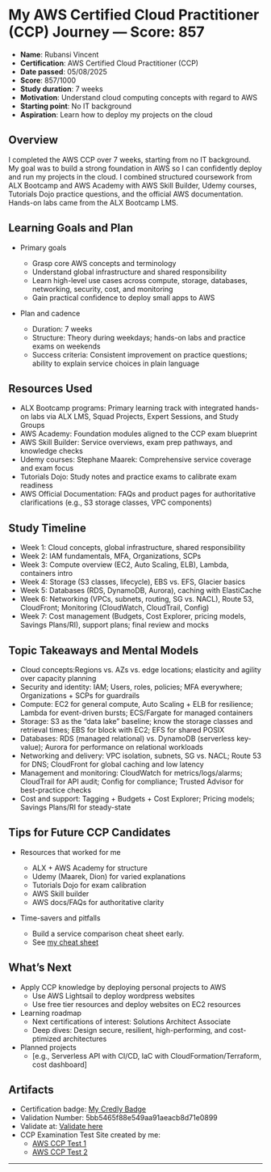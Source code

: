 # My AWS Certified Cloud Practitioner (CCP) Journey — Score: 857

- **Name**: Rubansi Vincent
- **Certification**: AWS Certified Cloud Practitioner (CCP)
- **Date passed**: 05/08/2025
- **Score**: 857/1000
- **Study duration**: 7 weeks
- **Motivation**: Understand cloud computing concepts with regard to AWS
- **Starting point**: No IT background
- **Aspiration**: Learn how to deploy my projects on the cloud


## Overview

I completed the AWS CCP over 7 weeks, starting from no IT background. My goal was to build a strong foundation in AWS so I can confidently deploy and run my projects in the cloud. I combined structured coursework from ALX Bootcamp and AWS Academy with AWS Skill Builder, Udemy courses, Tutorials Dojo practice questions, and the official AWS documentation. Hands-on labs came from the ALX Bootcamp LMS.

## Learning Goals and Plan

- Primary goals
    - Grasp core AWS concepts and terminology
    - Understand global infrastructure and shared responsibility
    - Learn high-level use cases across compute, storage, databases, networking, security, cost, and monitoring
    - Gain practical confidence to deploy small apps to AWS

- Plan and cadence
    - Duration: 7 weeks
    - Structure: Theory during weekdays; hands-on labs and practice exams on weekends
    - Success criteria: Consistent improvement on practice questions; ability to explain service choices in plain language


## Resources Used

- ALX Bootcamp programs: Primary learning track with integrated hands-on labs via ALX LMS, Squad Projects, Expert Sessions, and Study Groups
- AWS Academy: Foundation modules aligned to the CCP exam blueprint
- AWS Skill Builder: Service overviews, exam prep pathways, and knowledge checks
- Udemy courses: Stephane Maarek: Comprehensive service coverage and exam focus
- Tutorials Dojo: Study notes and practice exams to calibrate exam readiness
- AWS Official Documentation: FAQs and product pages for authoritative clarifications (e.g., S3 storage classes, VPC components)

## Study Timeline

- Week 1: Cloud concepts, global infrastructure, shared responsibility
- Week 2: IAM fundamentals, MFA, Organizations, SCPs
- Week 3: Compute overview (EC2, Auto Scaling, ELB), Lambda, containers intro
- Week 4: Storage (S3 classes, lifecycle), EBS vs. EFS, Glacier basics
- Week 5: Databases (RDS, DynamoDB, Aurora), caching with ElastiCache
- Week 6: Networking (VPCs, subnets, routing, SG vs. NACL), Route 53, CloudFront; Monitoring (CloudWatch, CloudTrail, Config)
- Week 7: Cost management (Budgets, Cost Explorer, pricing models, Savings Plans/RI), support plans; final review and mocks

## Topic Takeaways and Mental Models

- Cloud concepts:Regions vs. AZs vs. edge locations; elasticity and agility over capacity planning
- Security and identity: IAM; Users, roles, policies; MFA everywhere; Organizations + SCPs for guardrails
- Compute: EC2 for general compute, Auto Scaling + ELB for resilience; Lambda for event-driven bursts; ECS/Fargate for managed containers
- Storage: S3 as the “data lake” baseline; know the storage classes and retrieval times; EBS for block with EC2; EFS for shared POSIX
- Databases: RDS (managed relational) vs. DynamoDB (serverless key-value); Aurora for performance on relational workloads
- Networking and delivery: VPC isolation, subnets, SG vs. NACL; Route 53 for DNS; CloudFront for global caching and low latency
- Management and monitoring: CloudWatch for metrics/logs/alarms; CloudTrail for API audit; Config for compliance; Trusted Advisor for best-practice checks
- Cost and support: Tagging + Budgets + Cost Explorer; Pricing models; Savings Plans/RI for steady-state

## Tips for Future CCP Candidates

- Resources that worked for me
    - ALX + AWS Academy for structure
    - Udemy (Maarek, Dion) for varied explanations
    - Tutorials Dojo for exam calibration
    - AWS Skill builder
    - AWS docs/FAQs for authoritative clarity

- Time-savers and pitfalls
    - Build a service comparison cheat sheet early. 
    - See [my cheat sheet](https://docs.google.com/spreadsheets/d/1R8WSIXJ-p-6imQzTiD1tjQwb5bgU6svS/edit?usp=sharing&ouid=105712625731198941432&rtpof=true&sd=true)
    
## What’s Next

- Apply CCP knowledge by deploying personal projects to AWS
    - Use AWS Lightsail to deploy wordpress websites
    - Use free tier resources and deploy websites on EC2 resources
- Learning roadmap
    - Next certifications of interest: Solutions Architect Associate
    - Deep dives: Design secure, resilient, high-performing, and cost-ptimized architectures
- Planned projects
    - [e.g., Serverless API with CI/CD, IaC with CloudFormation/Terraform, cost dashboard]


## Artifacts

- Certification badge: [My Credly Badge](https://www.credly.com/badges/063d75e1-c3f7-428e-9280-6cddedeada48)
- Validation Number: 5bb5465f88e549aa91aeacb8d71e0899
- Validate at: [Validate here](https://aws.amazon.com/verification)
- CCP Examination Test Site created by me: 
    - [AWS CCP Test 1](https://rubansi.github.io/aws-ccp-test/)
    - [AWS CCP Test 2](https://rubansi.github.io/aws-tests/)

---


